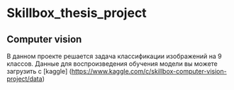 # Skillbox_thesis_project
## Computer vision
В данном проекте решается задача классификации изображений на 9 классов.
Данные для воспроизведения обучения модели вы можете загрузить с [kaggle] (https://www.kaggle.com/c/skillbox-computer-vision-project/data)
